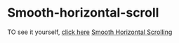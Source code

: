# Smooth-horizontal-scroll
TO see it yourself, [click here](https://cityisbetter.github.io/Smooth-horizontal-scroll)
[Smooth Horizontal Scrolling](smooth-horizontal-scrolling.gif)
